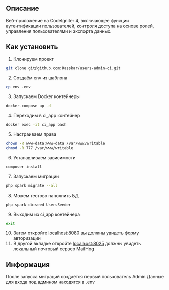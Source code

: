 ## Описание
Веб-приложение на CodeIgniter 4, включающее функции аутентификации пользователей, контроля доступа на основе ролей,
управления пользователями и экспорта данных.

## Как установить
1. Клонируем проект
```bash
git clone git@github.com:Rasskar/users-admin-ci.git
```
2. Создаём env из шаблона
```bash
cp env .env
```
3. Запускаем Docker контейнеры
```bash
docker-compose up -d
```
4. Переходим в ci_app контейнер 
```bash
docker exec -it ci_app bash
```
5. Настраиваем права
```bash
chown -R www-data:www-data /var/www/writable
chmod -R 777 /var/www/writable
```
6. Устанавливаем зависимости
```bash
composer install
```
7. Запускаем миграции
```bash
php spark migrate --all
```
8. Можем тестово наполнить БД
```bash
php spark db:seed UsersSeeder
```
9. Выходим из ci_app контейнера
```bash
exit
```
10. Затем откройте [localhost:8080](http://localhost:8080) вы должны увидеть форму авторизации
11. В другой вкладке откройте [localhost:8025](http://localhost:8025/) должны увидеть локальный почтовый сервер MailHog
## Информация
После запуска миграций создаётся первый пользователь Admin 
Данные для входа под админом находятся в .env